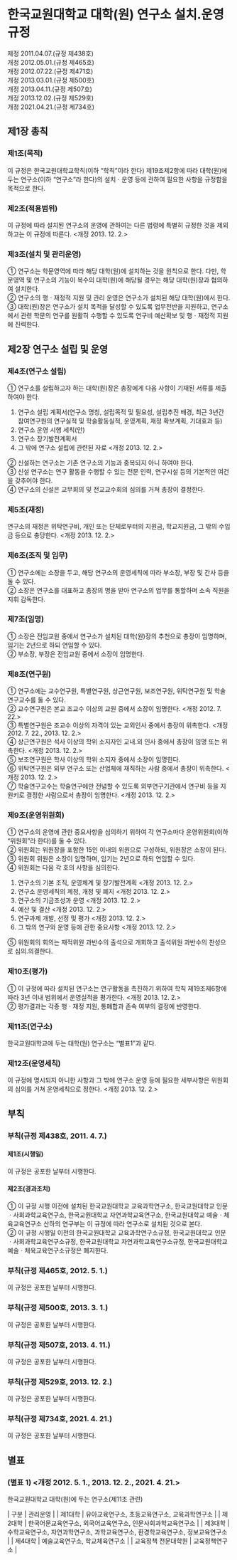 # 한국교원대학교 대학(원) 연구소 설치․운영 규정

제정 2011.04.07.(규정 제438호)  
개정 2012.05.01.(규정 제465호)  
개정 2012.07.22.(규정 제471호)  
개정 2013.03.01.(규정 제500호)  
개정 2013.04.11.(규정 제507호)  
개정 2013.12.02.(규정 제529호)  
개정 2021.04.21.(규정 제734호)

## 제1장 총칙

### 제1조(목적)

이 규정은 한국교원대학교학칙(이하 “학칙”이라 한다) 제19조제2항에 따라 대학(원)에 두는 연구소(이하 “연구소”라 한다)의 설치ㆍ운영 등에 관하여 필요한 사항을 규정함을 목적으로 한다.

### 제2조(적용범위)

이 규정에 따라 설치된 연구소의 운영에 관하여는 다른 법령에 특별히 규정한 것을 제외하고는 이 규정에 따른다. <개정 2013. 12. 2.>

### 제3조(설치 및 관리운영)

① 연구소는 학문영역에 따라 해당 대학(원)에 설치하는 것을 원칙으로 한다. 다만, 학문영역 및 연구소의 기능이 복수의 대학(원)에 해당될 경우는 해당 대학(원)장과 협의하여 설치한다.  
② 연구소의 행ㆍ재정적 지원 및 관리 운영은 연구소가 설치된 해당 대학(원)에서 한다.  
③ 대학(원)장은 연구소가 설치 목적을 달성할 수 있도록 업무전반을 지원하고, 연구소에서 관련 학문의 연구를 원활히 수행할 수 있도록 연구비 예산확보 및 행ㆍ재정적 지원에 진력한다.

## 제2장 연구소 설립 및 운영

### 제4조(연구소 설립)

① 연구소를 설립하고자 하는 대학(원)장은 총장에게 다음 사항이 기재된 서류를 제출하여야 한다.

1. 연구소 설립 계획서(연구소 명칭, 설립목적 및 필요성, 설립추진 배경, 최근 3년간 참여연구원의 연구실적 및 학술활동실적, 운영계획, 재정 확보계획, 기대효과 등)
2. 연구소 운영 시행 세칙(안)
3. 연구소 장기발전계획서
4. 그 밖에 연구소 설립에 관련된 자료 <개정 2013. 12. 2.>

② 신설하는 연구소는 기존 연구소의 기능과 중복되지 아니 하여야 한다.  
③ 신설 연구소는 연구 활동을 수행할 수 있는 전문 인력, 연구시설 등의 기본적인 여건을 갖추어야 한다.  
④ 연구소의 신설은 교무회의 및 전교교수회의 심의를 거쳐 총장이 결정한다.

### 제5조(재정)

연구소의 재정은 위탁연구비, 개인 또는 단체로부터의 지원금, 학교지원금, 그 밖의 수입금 등으로 충당한다. <개정 2013. 12. 2.>

### 제6조(조직 및 임무)

① 연구소에는 소장을 두고, 해당 연구소의 운영세칙에 따라 부소장, 부장 및 간사 등을 둘 수 있다.  
② 소장은 연구소를 대표하고 총장의 명을 받아 연구소의 업무를 통할하며 소속 직원을 지휘 감독한다.

### 제7조(임명)

① 소장은 전임교원 중에서 연구소가 설치된 대학(원)장의 추천으로 총장이 임명하며, 임기는 2년으로 하되 연임할 수 있다.  
② 부소장, 부장은 전임교원 중에서 소장이 임명한다.

### 제8조(연구원)

① 연구소에는 교수연구원, 특별연구원, 상근연구원, 보조연구원, 위탁연구원 및 학술연구교수를 둘 수 있다.  
② 교수연구원은 본교 조교수 이상의 교원 중에서 소장이 임명한다. <개정 2012. 7. 22.>  
③ 특별연구원은 조교수 이상의 자격이 있는 교외인사 중에서 총장이 위촉한다. <개정 2012. 7. 22., 2013. 12. 2.>  
④ 상근연구원은 석사 이상의 학위 소지자인 교내․외 인사 중에서 총장이 임명 또는 위촉한다. <개정 2013. 12. 2.>  
⑤ 보조연구원은 학사 이상의 학위 소지자 중에서 소장이 임명한다.  
⑥ 위탁연구원은 외부 연구소 또는 산업체에 재직하는 사람 중에서 총장이 위촉한다. <개정 2013. 12. 2.>  
⑦ 학술연구교수는 학술연구에만 전념할 수 있도록 외부연구기관에서 연구비 등을 지원키로 결정한 사람으로서 총장이 임명한다. <개정 2013. 12. 2.>

### 제9조(운영위원회)

① 연구소의 운영에 관한 중요사항을 심의하기 위하여 각 연구소마다 운영위원회(이하 “위원회”라 한다)를 둘 수 있다.  
② 위원회는 위원장을 포함한 15인 이내의 위원으로 구성하되, 위원장은 소장이 된다.  
③ 위원회 위원은 소장이 임명하며, 임기는 2년으로 하되 연임할 수 있다.  
④ 위원회는 다음 각 호의 사항을 심의한다.

1. 연구소의 기본 조직, 운영체계 및 장기발전계획 <개정 2013. 12. 2.>
2. 연구소 운영세칙의 제정, 개정 및 폐지 <개정 2013. 12. 2.>
3. 연구소의 기금조성과 운영 <개정 2013. 12. 2.>
4. 예산 및 결산 <개정 2013. 12. 2.>
5. 연구과제 개발, 선정 및 평가 <개정 2013. 12. 2.>
6. 그 밖의 연구와 운영 등에 관한 중요사항 <개정 2013. 12. 2.>

⑤ 위원회의 회의는 재적위원 과반수의 출석으로 개회하고 출석위원 과반수의 찬성으로 심의․의결한다.

### 제10조(평가)

① 이 규정에 따라 설치된 연구소는 연구활동을 촉진하기 위하여 학칙 제19조제6항에 따라 3년 이내 범위에서 운영실적을 평가한다. <개정 2013. 12. 2.>  
② 평가결과는 각종 행ㆍ재정 지원, 통폐합과 존속 여부의 결정에 반영한다.

### 제11조(연구소)

한국교원대학교에 두는 대학(원) 연구소는 “별표1”과 같다.

### 제12조(운영세칙)

이 규정에 명시되지 아니한 사항과 그 밖에 연구소 운영 등에 필요한 세부사항은 위원회의 심의를 거쳐 운영세칙으로 정한다. <개정 2013. 12. 2.>

## 부칙

### 부칙(규정 제438호, 2011. 4. 7.)

#### 제1조(시행일)

이 규정은 공포한 날부터 시행한다.

#### 제2조(경과조치)

① 이 규정 시행 이전에 설치된 한국교원대학교 교육과학연구소, 한국교원대학교 인문ㆍ사회과학교육연구소, 한국교원대학교 자연과학교육연구소, 한국교원대학교 예술ㆍ체육교육연구소 산하의 연구부는 이 규정에 따라 연구소로 설치된 것으로 본다.  
② 이 규정 시행일 이전의 한국교원대학교 교육과학연구소규정, 한국교원대학교 인문ㆍ사회과학교육연구소규정, 한국교원대학교 자연과학교육연구소규정, 한국교원대학교 예술ㆍ체육교육연구소규정은 폐지한다.

### 부칙(규정 제465호, 2012. 5. 1.)

이 규정은 공포한 날부터 시행한다.

### 부칙(규정 제500호, 2013. 3. 1.)

이 규정은 공포한 날부터 시행한다.

### 부칙(규정 제507호, 2013. 4. 11.)

이 규정은 공포한 날부터 시행한다.

### 부칙(규정 제529호, 2013. 12. 2.)

이 규정은 공포한 날부터 시행한다.

### 부칙(규정 제734호, 2021. 4. 21.)

이 규정은 공포한 날부터 시행한다.

## 별표

### (별표 1) <개정 2012. 5. 1., 2013. 12. 2., 2021. 4. 21.>

한국교원대학교 대학(원)에 두는 연구소(제11조 관련)

| 구분 | 관리운영 |
| 제1대학 | 유아교육연구소, 초등교육연구소, 교육과학연구소 |
| 제2대학 | 한국어문교육연구소, 외국어교육연구소, 인문사회과학교육연구소 |
| 제3대학 | 수학교육연구소, 자연과학연구소, 과학교육연구소, 환경학교육연구소, 정보교육연구소 |
| 제4대학 | 예술교육연구소, 학교체육연구소 |
| 교육정책 전문대학원 | 교육정책연구소 |
